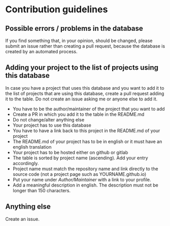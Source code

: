 # Contribution guidelines

## Possible errors / problems in the database
If you find something that, in your opinion, should be changed, please submit an issue rather than creating a pull request, because the database is created by an automated process.

## Adding your project to the list of projects using this database
In case you have a project that uses this database and you want to add it to the list of projects that are using this database, create a pull request adding it to the table. Do not create an issue asking me or anyone else to add it.

+ You have to be the author/maintainer of the project that you want to add
+ Create a PR in which you add it to the table in the README.md
+ Do not change/alter anything else
+ Your project has to use this database
+ You have to have a link back to this project in the README.md of your project
+ The README.md of your project has to be in english or it must have an english translation
+ Your project has to be hosted either on github or gitlab
+ The table is sorted by project name (ascending). Add your entry accordingly.
+ Project name must match the repository name and link directly to the source code (not a project page such as YOURNAME.github.io)
+ Put your name under _Author/Maintainer_ with a link to your profile.
+ Add a meaningful description in english. The description must not be longer than 150 characters.

## Anything else
Create an issue.